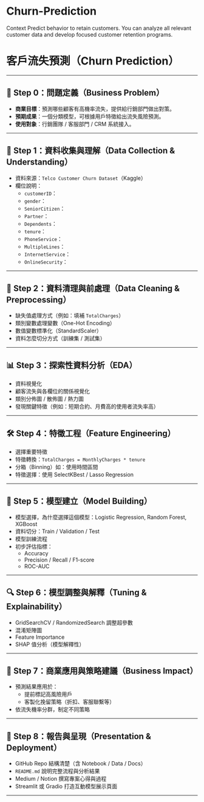 # Churn-Prediction
Context Predict behavior to retain customers. You can analyze all relevant customer data and develop focused customer retention programs.

# 客戶流失預測（Churn Prediction）
---

## 📌 Step 0：問題定義（Business Problem）

- **商業目標**：預測哪些顧客有高機率流失，提供給行銷部門做出對策。
- **預期成果**：一個分類模型，可根據用戶特徵給出流失風險預測。
- **使用對象**：行銷團隊 / 客服部門 / CRM 系統接入。

---

## 📂 Step 1：資料收集與理解（Data Collection & Understanding）

- 資料來源：`Telco Customer Churn Dataset`（Kaggle）
- 欄位說明：
  - `customerID`：
  - `gender`：
  - `SeniorCitizen`：
  - `Partner`：
  - `Dependents`：
  - `tenure`：
  - `PhoneService`：
  - `MultipleLines`：
  - `InternetService`：
  - `OnlineSecurity`：
---

## 🧹 Step 2：資料清理與前處理（Data Cleaning & Preprocessing）

- 缺失值處理方式（例如：填補 `TotalCharges`）
- 類別變數處理變數（One-Hot Encoding）
- 數值變數標準化（StandardScaler）
- 資料怎麼切分方式（訓練集 / 測試集）

---

## 📊 Step 3：探索性資料分析（EDA）

- 資料視覺化
- 顧客流失與各欄位的關係視覺化
- 類別分佈圖 / 散佈圖 / 熱力圖
- 發現關鍵特徵（例如：短期合約、月費高的使用者流失率高）

---

## 🛠️ Step 4：特徵工程（Feature Engineering）

- 選擇重要特徵
- 特徵轉換：`TotalCharges = MonthlyCharges * tenure`
- 分箱（Binning）如：使用時間區間
- 特徵選擇：使用 SelectKBest / Lasso Regression

---

## 🤖 Step 5：模型建立（Model Building）

- 模型選擇，為什麼選擇這個模型：Logistic Regression, Random Forest, XGBoost
- 資料切分：Train / Validation / Test
- 模型訓練流程
- 初步評估指標：
  - Accuracy
  - Precision / Recall / F1-score
  - ROC-AUC

---

## 🔍 Step 6：模型調整與解釋（Tuning & Explainability）

- GridSearchCV / RandomizedSearch 調整超參數
- 混淆矩陣圖
- Feature Importance
- SHAP 值分析（模型解釋性）

---

## 💼 Step 7：商業應用與策略建議（Business Impact）

- 預測結果應用於：
  - 提前標記高風險用戶
  - 客製化挽留策略（折扣、客服聯繫等）
- 依流失機率分群，制定不同策略

---

## 🧾 Step 8：報告與呈現（Presentation & Deployment）

- GitHub Repo 結構清楚（含 Notebook / Data / Docs）
- `README.md` 說明完整流程與分析結果
- Medium / Notion 撰寫專案心得與過程
- Streamlit 或 Gradio 打造互動模型展示頁面

---

